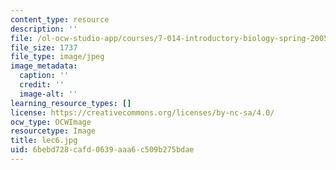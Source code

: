 ```yaml
---
content_type: resource
description: ''
file: /ol-ocw-studio-app/courses/7-014-introductory-biology-spring-2005/6bebd728cafd0639aaa6c509b275bdae_lec6.jpg
file_size: 1737
file_type: image/jpeg
image_metadata:
  caption: ''
  credit: ''
  image-alt: ''
learning_resource_types: []
license: https://creativecommons.org/licenses/by-nc-sa/4.0/
ocw_type: OCWImage
resourcetype: Image
title: lec6.jpg
uid: 6bebd728-cafd-0639-aaa6-c509b275bdae
---
```

